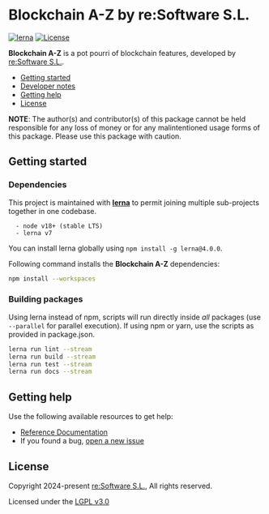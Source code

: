 # Blockchain A-Z by re:Software S.L.

[![lerna](https://img.shields.io/badge/maintained%20with-lerna-cc00ff.svg)](https://lerna.js.org/)
[![License](https://img.shields.io/badge/License-LGPL%203.0%20only-blue.svg)][license]

**Blockchain A-Z** is a pot pourri of blockchain features, developed by [re:Software S.L.][parent-url].

- [Getting started](#getting-started)
- [Developer notes](#developer-notes)
- [Getting help](#getting-help)
- [License](#license)

**NOTE**: The author(s) and contributor(s) of this package cannot be held responsible for any loss of money or for any malintentioned usage forms of this package. Please use this package with caution.

## Getting started

### Dependencies

This project is maintained with [**lerna**](https://lerna.js.org/) to permit joining multiple sub-projects together in one codebase. 

```
  - node v18+ (stable LTS)
  - lerna v7
```

You can install lerna globally using `npm install -g lerna@4.0.0`.

Following command installs the **Blockchain A-Z** dependencies:

```bash
npm install --workspaces
```

### Building packages

Using lerna instead of npm, scripts will run directly inside *all* packages (use `--parallel` for parallel execution). If using npm or yarn, use the scripts as provided in package.json.

```bash
lerna run lint --stream
lerna run build --stream
lerna run test --stream
lerna run docs --stream
```

## Getting help

Use the following available resources to get help:

- [Reference Documentation][parent-docs]
- If you found a bug, [open a new issue][issues]

## License

Copyright 2024-present [re:Software S.L.][parent-url], All rights reserved.

Licensed under the [LGPL v3.0](LICENSE)


[license]: https://opensource.org/licenses/LGPL-3.0
[parent-url]: https://resoftware.es
[parent-docs]: https://resoftware-org.github.io/blockchain-az/
[issues]: https://github.com/resoftware-org/blockchain-az/issues
